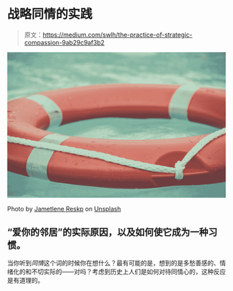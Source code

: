 # 战略同情的实践

> 原文：<https://medium.com/swlh/the-practice-of-strategic-compassion-9ab29c9af3b2>

![](img/a60c417182379552190c911732bd5e4d.png)

Photo by [Jametlene Reskp](https://unsplash.com/@reskp?utm_source=medium&utm_medium=referral) on [Unsplash](https://unsplash.com?utm_source=medium&utm_medium=referral)

## “爱你的邻居”的实际原因，以及如何使它成为一种习惯。

当你听到*同情*这个词的时候你在想什么？最有可能的是，想到的是多愁善感的、情绪化的和不切实际的——对吗？考虑到历史上人们是如何对待同情心的，这种反应是有道理的。